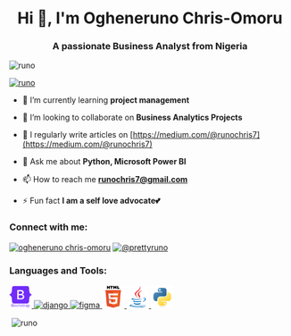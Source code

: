 <h1 align="center">Hi 👋, I'm Ogheneruno Chris-Omoru</h1>
<h3 align="center">A passionate Business Analyst from Nigeria</h3>

<p align="left"> <img src="https://komarev.com/ghpvc/?username=runo&label=Profile%20views&color=0e75b6&style=flat" alt="runo" /> </p>

<p align="left"> <a href="https://github.com/ryo-ma/github-profile-trophy"><img src="https://github-profile-trophy.vercel.app/?username=runo" alt="runo" /></a> </p>

- 🌱 I’m currently learning **project management**

- 👯 I’m looking to collaborate on **Business Analytics Projects**

- 📝 I regularly write articles on [https://medium.com/@runochris7](https://medium.com/@runochris7)

- 💬 Ask me about **Python, Microsoft Power BI**

- 📫 How to reach me **runochris7@gmail.com**

- ⚡ Fun fact **I am a self love advocate💕**

<h3 align="left">Connect with me:</h3>
<p align="left">
<a href="https://linkedin.com/in/ogheneruno chris-omoru" target="blank"><img align="center" src="https://raw.githubusercontent.com/rahuldkjain/github-profile-readme-generator/master/src/images/icons/Social/linked-in-alt.svg" alt="ogheneruno chris-omoru" height="30" width="40" /></a>
<a href="https://medium.com/@prettyruno" target="blank"><img align="center" src="https://raw.githubusercontent.com/rahuldkjain/github-profile-readme-generator/master/src/images/icons/Social/medium.svg" alt="@prettyruno" height="30" width="40" /></a>
</p>

<h3 align="left">Languages and Tools:</h3>
<p align="left"> <a href="https://getbootstrap.com" target="_blank" rel="noreferrer"> <img src="https://raw.githubusercontent.com/devicons/devicon/master/icons/bootstrap/bootstrap-plain-wordmark.svg" alt="bootstrap" width="40" height="40"/> </a> <a href="https://www.djangoproject.com/" target="_blank" rel="noreferrer"> <img src="https://cdn.worldvectorlogo.com/logos/django.svg" alt="django" width="40" height="40"/> </a> <a href="https://www.figma.com/" target="_blank" rel="noreferrer"> <img src="https://www.vectorlogo.zone/logos/figma/figma-icon.svg" alt="figma" width="40" height="40"/> </a> <a href="https://www.w3.org/html/" target="_blank" rel="noreferrer"> <img src="https://raw.githubusercontent.com/devicons/devicon/master/icons/html5/html5-original-wordmark.svg" alt="html5" width="40" height="40"/> </a> <a href="https://www.java.com" target="_blank" rel="noreferrer"> <img src="https://raw.githubusercontent.com/devicons/devicon/master/icons/java/java-original.svg" alt="java" width="40" height="40"/> </a> <a href="https://www.python.org" target="_blank" rel="noreferrer"> <img src="https://raw.githubusercontent.com/devicons/devicon/master/icons/python/python-original.svg" alt="python" width="40" height="40"/> </a> </p>

<p>&nbsp;<img align="center" src="https://github-readme-stats.vercel.app/api?username=runo&show_icons=true&locale=en" alt="runo" /></p>
